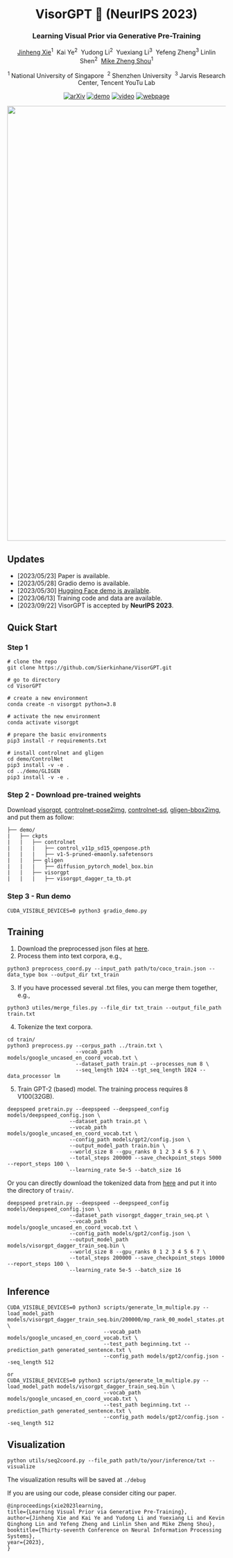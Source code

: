 [//]: # (<div align=center>)

[//]: # (<img src="visorgpt_title.png" width="400">)

[//]: # (</div>)

<div align="center">
<h1>VisorGPT 🎨 (NeurIPS 2023)</h1>
<h3>Learning Visual Prior via Generative Pre-Training</h3>


[Jinheng Xie](https://sierkinhane.github.io/)<sup>1</sup>&nbsp; Kai Ye<sup>2</sup>&nbsp; Yudong Li<sup>2</sup>&nbsp; Yuexiang Li<sup>3</sup>&nbsp; Yefeng Zheng<sup>3</sup> Linlin Shen<sup>2</sup>&nbsp; [Mike Zheng Shou](https://scholar.google.com/citations?hl=zh-CN&user=h1-3lSoAAAAJ&view_op=list_works&sortby=pubdate)<sup>1</sup> 

<sup>1</sup> National University of Singapore&nbsp; <sup>2</sup> Shenzhen University&nbsp; <sup>3</sup> Jarvis Research Center, Tencent YouTu Lab

[![arXiv](https://img.shields.io/badge/arXiv-<2305.13777>-<COLOR>.svg)](http://arxiv.org/abs/2305.13777) [![demo](https://img.shields.io/badge/demo-<huggingface>-<COLOR>.svg)](https://huggingface.co/spaces/szukevin/VISOR-GPT) [![video](https://img.shields.io/badge/video-<youtube>-<COLOR>.svg)](https://www.youtube.com/watch?v=8FDoBfxSY8I) [![webpage](https://img.shields.io/badge/webpage-<github.io>-<COLOR>.svg)](https://sierkinhane.github.io/visor-gpt/)

</div>

<img src="demo.gif" width="1000">

## Updates

- [2023/05/23] Paper is available.
- [2023/05/28] Gradio demo is available.
- [2023/05/30] [Hugging Face demo is available](https://huggingface.co/spaces/szukevin/VISOR-GPT).
- [2023/06/13] Training code and data are available.
- [2023/09/22] VisorGPT is accepted by **NeurIPS 2023**.

## Quick Start

### Step 1

```
# clone the repo
git clone https://github.com/Sierkinhane/VisorGPT.git

# go to directory
cd VisorGPT

# create a new environment
conda create -n visorgpt python=3.8

# activate the new environment
conda activate visorgpt

# prepare the basic environments
pip3 install -r requirements.txt

# install controlnet and gligen
cd demo/ControlNet
pip3 install -v -e .
cd ../demo/GLIGEN
pip3 install -v -e .
```

### Step 2 - Download pre-trained weights

Download [visorgpt](https://drive.google.com/file/d/1Pk4UPNKBMH-0uRLmK5COYTca7FUrN8XY/view?usp=sharing), [controlnet-pose2img](https://huggingface.co/lllyasviel/ControlNet-v1-1/blob/main/control_v11p_sd15_openpose.pth), [controlnet-sd](https://huggingface.co/runwayml/stable-diffusion-v1-5/blob/main/v1-5-pruned-emaonly.safetensors), [gligen-bbox2img](https://huggingface.co/gligen/gligen-generation-text-box/blob/main/diffusion_pytorch_model.bin), and put them as follow:

```
├── demo/
|   ├── ckpts
|   |   ├── controlnet
|   |   |   ├── control_v11p_sd15_openpose.pth
|   |   |   ├── v1-5-pruned-emaonly.safetensors
|   |   ├── gligen
|   |   |   ├── diffusion_pytorch_model_box.bin
|   |   ├── visorgpt
|   |   |   ├── visorgpt_dagger_ta_tb.pt
```

### Step 3 - Run demo

```
CUDA_VISIBLE_DEVICES=0 python3 gradio_demo.py
```

## Training
1. Download the preprocessed json files at [here](https://drive.google.com/drive/folders/1PL3RMPLUT3bFB-RHtMBzVkOLbQu_rDJF?usp=sharing).
2. Process them into text corpora,
e.g.,
```
python3 preprocess_coord.py --input_path path/to/coco_train.json --data_type box --output_dir txt_train
```
3. If you have processed several .txt files, you can merge them together, e.g.,
```
python3 utiles/merge_files.py --file_dir txt_train --output_file_path train.txt
```
4. Tokenize the text corpora.
```
cd train/
python3 preprocess.py --corpus_path ../train.txt \
                      --vocab_path models/google_uncased_en_coord_vocab.txt \
                      --dataset_path train.pt --processes_num 8 \
                      --seq_length 1024 --tgt_seq_length 1024 --data_processor lm
```
5. Train GPT-2 (based) model. The training process requires 8 V100(32GB).
```
deepspeed pretrain.py --deepspeed --deepspeed_config models/deepspeed_config.json \
                    --dataset_path train.pt \
                    --vocab_path models/google_uncased_en_coord_vocab.txt \
                    --config_path models/gpt2/config.json \
                    --output_model_path train.bin \
                    --world_size 8 --gpu_ranks 0 1 2 3 4 5 6 7 \
                    --total_steps 200000 --save_checkpoint_steps 5000 --report_steps 100 \
                    --learning_rate 5e-5 --batch_size 16
```
Or you can directly download the tokenized data from [here](https://drive.google.com/file/d/1VVw7zypNtkiMwJa3exGVZ31XnZCjYU6f/view?usp=sharing) and put it into the directory of `train/`. 
```
deepspeed pretrain.py --deepspeed --deepspeed_config models/deepspeed_config.json \
                    --dataset_path visorgpt_dagger_train_seq.pt \
                    --vocab_path models/google_uncased_en_coord_vocab.txt \
                    --config_path models/gpt2/config.json \
                    --output_model_path models/visorgpt_dagger_train_seq.bin \
                    --world_size 8 --gpu_ranks 0 1 2 3 4 5 6 7 \
                    --total_steps 200000 --save_checkpoint_steps 10000 --report_steps 100 \
                    --learning_rate 5e-5 --batch_size 16
```

## Inference
```
CUDA_VISIBLE_DEVICES=0 python3 scripts/generate_lm_multiple.py --load_model_path models/visorgpt_dagger_train_seq.bin/200000/mp_rank_00_model_states.pt \
                               --vocab_path models/google_uncased_en_coord_vocab.txt \
                               --test_path beginning.txt --prediction_path generated_sentence.txt \
                               --config_path models/gpt2/config.json --seq_length 512
                               
or 
CUDA_VISIBLE_DEVICES=0 python3 scripts/generate_lm_multiple.py --load_model_path models/visorgpt_dagger_train_seq.bin \
                               --vocab_path models/google_uncased_en_coord_vocab.txt \
                               --test_path beginning.txt --prediction_path generated_sentence.txt \
                               --config_path models/gpt2/config.json --seq_length 512
```
## Visualization
```
python utils/seq2coord.py --file_path path/to/your/inference/txt --visualize
```
The visualization results will be saved at `./debug`

If you are using our code, please consider citing our paper.

```
@inproceedings{xie2023learning,
title={Learning Visual Prior via Generative Pre-Training},
author={Jinheng Xie and Kai Ye and Yudong Li and Yuexiang Li and Kevin Qinghong Lin and Yefeng Zheng and Linlin Shen and Mike Zheng Shou},
booktitle={Thirty-seventh Conference on Neural Information Processing Systems},
year={2023},
}
```